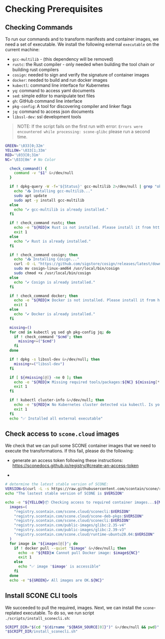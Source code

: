 # Checking Prerequisites

## Checking Commands

To run our commands and to transform manifests and container images,
we need a set of executable. We install the following external `executable` on
the current machine:

- `gcc-multilib` - (this dependency will be removed)
- `rustc`: the Rust compiler - only needed when building the tool chain or building rust compilers
- `cosign`: needed to sign and verify the signature of container images
- `docker`: needed to build and run docker images
- `kubectl`: command line interface for Kubernetes
- `yq`: command to access yaml documents
- `sed`: simple editor to manipulate text files
- `gh`: GitHub command line interface
- `pkg-config`: A tool for discovering compiler and linker flags
- `jq`: command to access json documents
- `libssl-dev`: ssl development tools

> NOTE: If the script fails on the first run with error:
> `Errors were encountered while processing: scone-glibc`
> please run a second time.

```bash
GREEN='\033[0;32m'
YELLOW='\033[1;33m'
RED='\033[0;31m'
NC='\033[0m' # No Color

  check_command() {
    command -v "$1" &>/dev/null
  }

  if ! dpkg-query -W -f='${Status}' gcc-multilib 2>/dev/null | grep "ok installed" &>/dev/null; then
    echo "📥 Installing gcc-multilib..."
    sudo apt update
    sudo apt -y install gcc-multilib
  else
    echo "✔️ gcc-multilib is already installed."
  fi

  if ! check_command rustc; then
    echo -e "${RED}❌ Rust is not installed. Please install it from https://rustup.rs/${NC}"
    exit 1
  else
    echo "✔️ Rust is already installed."
  fi

  if ! check_command cosign; then
    echo "📥 Installing Cosign..."
    curl -O -L "https://github.com/sigstore/cosign/releases/latest/download/cosign-linux-amd64"
    sudo mv cosign-linux-amd64 /usr/local/bin/cosign
    sudo chmod +x /usr/local/bin/cosign
  else
    echo "✔️ Cosign is already installed."
  fi

  if ! check_command docker; then
    echo -e "${RED}❌ Docker is not installed. Please install it from https://docs.docker.com/engine/install/ubuntu/${NC}"
    exit 1
  else
    echo "✔️ Docker is already installed."
  fi

  missing=()
  for cmd in kubectl yq sed gh pkg-config jq; do
    if ! check_command "$cmd"; then
      missing+=("$cmd")
    fi
  done

  if ! dpkg -s libssl-dev &>/dev/null; then
    missing+=("libssl-dev")
  fi

  if [ ${#missing[@]} -ne 0 ]; then
    echo -e "${RED}❌ Missing required tools/packages:${NC} ${missing[*]}"
    exit 1
  fi

  if ! kubectl cluster-info &>/dev/null; then
    echo -e "${RED}❌ No Kubernetes cluster detected via kubectl. Is your cluster running?${NC}"
    exit 1
  fi
  echo "✅ Installed all external executable"
```


## Check access to `scone.cloud` images

We check that we can pull some SCONE container images that we need to execute
the transformations. If this fail, please do the following:

- generate an access token following these instructions: <https://sconedocs.github.io/registry/#create-an-access-token>

- 

```bash
# determine the latest stable version of SCONE:
VERSION=$(curl -L -s https://raw.githubusercontent.com/scontain/scone/refs/heads/main/stable.txt)
echo "The lastest stable version of SCONE is $VERSION"

echo -e "${YELLOW}📦 Checking access to required container images...${NC}"
  images=(
    "registry.scontain.com/scone.cloud/sconecli:$VERSION"
    "registry.scontain.com/scone.cloud/scone-deb-pkgs:$VERSION"
    "registry.scontain.com/scone.cloud/sconecli:$VERSION"
    "registry.scontain.com/public-images/glibc:2.35-v4"
    "registry.scontain.com/public-images/glibc:2.39-v3"
    "registry.scontain.com/scone.cloud/runtime-ubuntu20.04:$VERSION"
  )
  for image in "${images[@]}"; do
    if ! docker pull --quiet "$image" &>/dev/null; then
      echo -e "${RED}❌ Cannot pull Docker image: $image${NC}"
      exit 1
    else
      echo "✅ image '$image' is accessible"
    fi
  done
  echo -e "${GREEN}✔️ All images are OK.${NC}"
```


## Install SCONE CLI tools

We succeeded to pull the required, images. Next, we can install the `scone`-replated executable. To do so, we run script `./scripts/install_sconecli.sh`:

```bash
SCRIPT_DIR="$(cd "$(dirname "${BASH_SOURCE[0]}")" &>/dev/null && pwd)"
"$SCRIPT_DIR/install_sconecli.sh"
```
